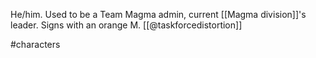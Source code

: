 He/him. Used to be a Team Magma admin, current [[Magma division]]'s leader. Signs with an orange M. [[@taskforcedistortion]]

#characters 